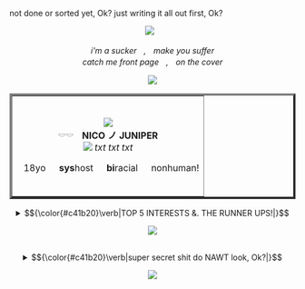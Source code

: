 not done or sorted yet, Ok? just writing it all out first, Ok?

<p align="center">
</a>
<img src="https://komarev.com/ghpvc/?username=jukejoints&color=c41b20&base=1000&style=flat&label=txt" />⠀
<p align="center">
  
<p align="center">
<i>i'm a suckerㅤ,ㅤmake you suffer
  <br>
catch me front pageㅤ,ㅤon the cover </i>
  
<p align="center">
  <img src="https://i.ibb.co/HDmMbXR5/TAKE-A-BITE.png"/>
</p>

   <div align="center">
<table border="4">
     <tr>
       <td>
         <br>
<p align="center">
  <img src=https://64.media.tumblr.com/80823c1f40a9371b79a8daa2165e1b1a/81f8a9b6b60b1f0c-49/s75x75_c1/a665c436762c7b4d7f855a776204318a5f851201.pnj>
       <br>
 𓎠𓎠ㅤ<b>NICO ノ JUNIPER </b>
     <br>
   <img src=https://64.media.tumblr.com/176e079ab60c6bb4921230766ef42775/81f8a9b6b60b1f0c-8d/s75x75_c1/3d53745f722dbd4012c916cfa3c31310eef26d8e.webp> <i>txt txt txt</i>

⠀18yo⠀⠀<b>sys</b>host⠀⠀<b>bi</b>racial⠀⠀nonhuman!
</p>

 <br>
    </td>
  </tr>
</table>

<details>
              <summary> <td>$${\color{#c41b20}\verb|TOP 5 INTERESTS &. THE RUNNER UPS!|}$$</td></summary>
  <b>Sinners，House M.D，Cyberpunk 2077，FNAF，</b>⠀⠀&.⠀⠀<b>Postal!</b>
       <br>
  <i>Runner ups?</i>ㅤ...ㅤDeltarune，EPIC，⠀⠀&.⠀⠀Star Wars!
              </details>

              
<p align="center">
  <img src="https://64.media.tumblr.com/1ba926f9aa0c2d80b706d19530689021/5f884ff44fe03981-3d/s2048x3072/39ca2f6313e5fd29656f923c925f4a89478e2341.pnj"/>
</p>

  <br>

<details>
              <summary> <td>$${\color{#c41b20}\verb|super secret shit do NAWT look, Ok?|}$$</td></summary>
11:07 PM[this a bird] I was thinking if ramen deltaruen my bad
  <br>
11:07 PM[this a bird] Kills mehelf
    <br>
twinklander , w2i.] together we are twinks
06:20 PM[homElander] yes

<p align="center">
  <img src="https://i.pinimg.com/736x/d6/d6/8d/d6d68dbaa0860d0465f8b53bc3ec6def.jpg"/>
</p>
              </details>

              
<p align="center">
  <img src="https://media1.tenor.com/m/aD4vN0yKtTcAAAAC/sinners-camabunga.gif"/>
</p>
